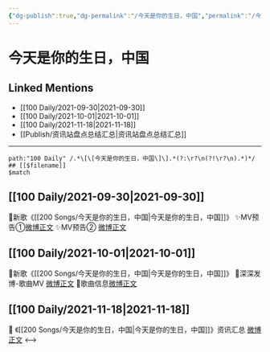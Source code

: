 ```yaml
---
{"dg-publish":true,"dg-permalink":"/今天是你的生日，中国","permalink":"/今天是你的生日，中国/","created":"2022-12-23T11:20:46.000+08:00","updated":"2023-04-10T15:32:09.361+08:00"}
---
```


# 今天是你的生日，中国

## Linked Mentions
- [[100 Daily/2021-09-30\|2021-09-30]]
- [[100 Daily/2021-10-01\|2021-10-01]]
- [[100 Daily/2021-11-18\|2021-11-18]]
- [[Publish/资讯站盘点总结汇总\|资讯站盘点总结汇总]]


---

```expander
path:"100 Daily" /.*\[\[今天是你的生日，中国\]\].*(?:\r?\n(?!\r?\n).*)*/
## [[$filename]]
$match
```
## [[100 Daily/2021-09-30\|2021-09-30]]
🌟新歌《[[200 Songs/今天是你的生日，中国\|今天是你的生日，中国]]》
✨MV预告①[微博正文](https://m.weibo.cn/6466290670/4687183639744850)
✨MV预告② [微博正文](https://m.weibo.cn/6466290670/4687201747865155)
## [[100 Daily/2021-10-01\|2021-10-01]]
🌟新歌《[[200 Songs/今天是你的生日，中国\|今天是你的生日，中国]]》
💫深深发博-歌曲MV [微博正文](https://m.weibo.cn/6466290670/4687432191053654)
💫歌曲信息[微博正文](https://m.weibo.cn/6466290670/4687281804018031)
## [[100 Daily/2021-11-18\|2021-11-18]]
💫 《[[200 Songs/今天是你的生日，中国\|今天是你的生日，中国]]》资讯汇总 [微博正文](https://m.weibo.cn/6466290670/4704836735993705)
<-->